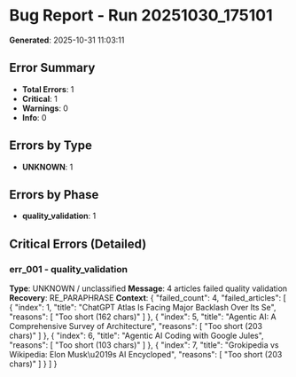 # Bug Report - Run 20251030_175101
**Generated**: 2025-10-31 11:03:11

## Error Summary
- **Total Errors**: 1
- **Critical**: 1
- **Warnings**: 0
- **Info**: 0

## Errors by Type
- **UNKNOWN**: 1

## Errors by Phase
- **quality_validation**: 1

## Critical Errors (Detailed)

### err_001 - quality_validation
**Type**: UNKNOWN / unclassified
**Message**: 4 articles failed quality validation
**Recovery**: RE_PARAPHRASE
**Context**: {
  "failed_count": 4,
  "failed_articles": [
    {
      "index": 1,
      "title": "ChatGPT Atlas Is Facing Major Backlash Over Its Se",
      "reasons": [
        "Too short (162 chars)"
      ]
    },
    {
      "index": 5,
      "title": "Agentic AI: A Comprehensive Survey of Architecture",
      "reasons": [
        "Too short (203 chars)"
      ]
    },
    {
      "index": 6,
      "title": "Agentic AI Coding with Google Jules",
      "reasons": [
        "Too short (103 chars)"
      ]
    },
    {
      "index": 7,
      "title": "Grokipedia vs Wikipedia: Elon Musk\u2019s AI Encycloped",
      "reasons": [
        "Too short (203 chars)"
      ]
    }
  ]
}
